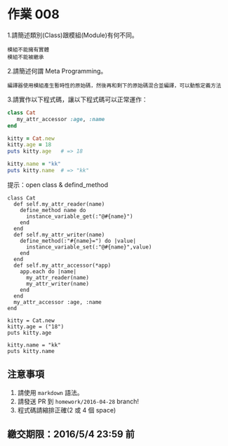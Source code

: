 # 作業 008

1.請簡述類別(Class)跟模組(Module)有何不同。
```
模組不能擁有實體
模組不能被繼承
```
2.請簡述何謂 Meta Programming。
```
編譯器使用模組產生暫時性的原始碼，然後再和剩下的原始碼混合並編譯，可以動態定義方法
```
3.請實作以下程式碼，讓以下程式碼可以正常運作：

```ruby
class Cat
   my_attr_accessor :age, :name
end

kitty = Cat.new
kitty.age = 18
puts kitty.age   # => 18

kitty.name = "kk"
puts kitty.name  # => "kk"
```
提示：open class & defind_method
```
class Cat
  def self.my_attr_reader(name)
    define_method name do
      instance_variable_get(:"@#{name}")
    end
  end
  def self.my_attr_writer(name)
    define_method(:"#{name}=") do |value|
      instance_variable_set(:"@#{name}",value)
    end
  end
  def self.my_attr_accessor(*app)
    app.each do |name|
      my_attr_reader(name)
      my_attr_writer(name)
    end
  end
  my_attr_accessor :age, :name
end

kitty = Cat.new
kitty.age = ("18")
puts kitty.age

kitty.name = "kk"
puts kitty.name
```
## 注意事項

1. 請使用 `markdown` 語法。
2. 請發送 PR 到 `homework/2016-04-28` branch!
3. 程式碼請縮排正確(2 或 4 個 space)

## 繳交期限：2016/5/4 23:59 前
